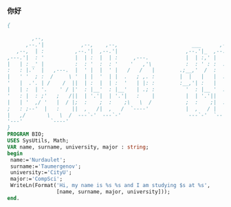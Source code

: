 ### 你好
```Pascal
{
                                                                                                            ,---,  
        ,--,                                                                                             ,`--.' |  
      ,--.'|            ,--,    ,--,                        ___      ,---,                               |   :  :  
   ,--,  | :          ,--.'|  ,--.'|                      ,--.'|_  ,--.' |                               '   '  ;  
,---.'|  : '          |  | :  |  | :     ,---.            |  | :,' |  |  :                __  ,-.        |   |  |  
|   | : _' |          :  : '  :  : '    '   ,'\           :  : ' : :  :  :              ,' ,'/ /|        '   :  ;  
:   : |.'  |   ,---.  |  ' |  |  ' |   /   /   |        .;__,'  /  :  |  |,--.   ,---.  '  | |' | ,---.  |   |  '  
|   ' '  ; :  /     \ '  | |  '  | |  .   ; ,. :        |  |   |   |  :  '   |  /     \ |  |   ,'/     \ '   :  |  
'   |  .'. | /    /  ||  | :  |  | :  '   | |: :        :__,'| :   |  |   /' : /    /  |'  :  / /    /  |;   |  ;  
|   | :  | '.    ' / |'  : |__'  : |__'   | .; :          '  : |__ '  :  | | |.    ' / ||  | ' .    ' / |`---'. |  
'   : |  : ;'   ;   /||  | '.'|  | '.'|   :    |          |  | '.'||  |  ' | :'   ;   /|;  : | '   ;   /| `--..`;  
|   | '  ,/ '   |  / |;  :    ;  :    ;\   \  /           ;  :    ;|  :  :_:,''   |  / ||  , ; '   |  / |.--,_     
;   : ;--'  |   :    ||  ,   /|  ,   /  `----'            |  ,   / |  | ,'    |   :    | ---'  |   :    ||    |`.  
|   ,/       \   \  /  ---`-'  ---`-'                      ---`-'  `--''       \   \  /         \   \  / `-- -`, ; 
'---'         `----'                                                            `----'           `----'    '---`" 
}
PROGRAM BIO;
USES SysUtils, Math;
VAR name, surname, university, major : string;
begin
 name:='Nurdaulet';
 surname:='Taumergenov';
 university:='CityU';
 major:='CompSci';
 WriteLn(Format('Hi, my name is %s %s and I am studying $s at %s',
                [name, surname, major, university]));
end.
```
<!--[![GitHub](https://i.stack.imgur.com/tskMh.png) GitHub](https://github.com/)
 - ⚡ Hooray! port 3000 works-->
<!--
**ntaumerge2/ntaumerge2** is a ✨ _special_ ✨ repository because its `README.md` (this file) appears on your GitHub profile.

Here are some ideas to get you started:

- 🔭 I’m currently working on ...
- 🌱 I’m currently learning ...
- 👯 I’m looking to collaborate on ...
- 🤔 I’m looking for help with ...
- 💬 Ask me about ...
- 📫 How to reach me: ...
- 😄 Pronouns: ...
- ⚡ Fun fact: ...
-->
